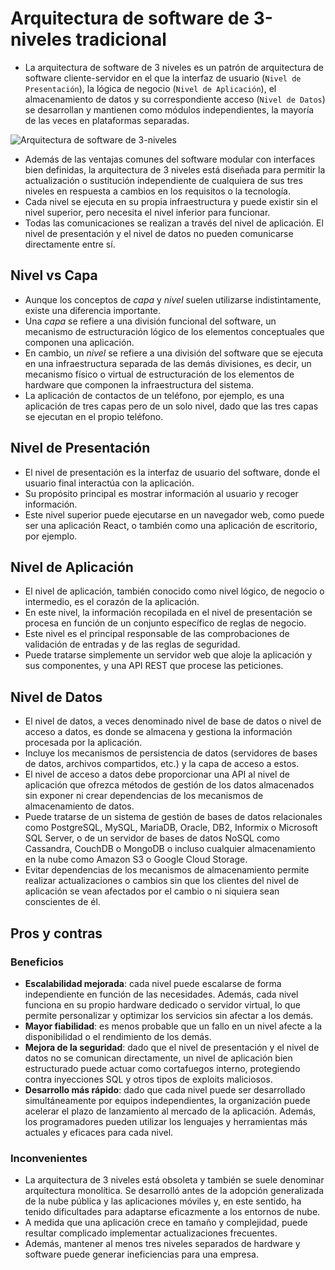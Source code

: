 # Arquitectura de software de 3-niveles tradicional

* La arquitectura de software de 3 niveles es un patrón de arquitectura de software cliente-servidor en el que la interfaz de usuario (`Nivel de Presentación`), la lógica de negocio (`Nivel de Aplicación`), el almacenamiento de datos y su correspondiente acceso (`Nivel de Datos`) se desarrollan y mantienen como módulos independientes, la mayoría de las veces en plataformas separadas.

![Arquitectura de software de 3-niveles][1]

* Además de las ventajas comunes del software modular con interfaces bien definidas, la arquitectura de 3 niveles está diseñada para permitir la actualización o sustitución independiente de cualquiera de sus tres niveles en respuesta a cambios en los requisitos o la tecnología.
* Cada nivel se ejecuta en su propia infraestructura y puede existir sin el nivel superior, pero necesita el nivel inferior para funcionar.
* Todas las comunicaciones se realizan a través del nivel de aplicación. El nivel de presentación y el nivel de datos no pueden comunicarse directamente entre sí.

## Nivel vs Capa

* Aunque los conceptos de _capa_ y _nivel_ suelen utilizarse indistintamente, existe una diferencia importante.
* Una _capa_ se refiere a una división funcional del software, un mecanismo de estructuración lógico de los elementos conceptuales que componen una aplicación.
* En cambio, un _nivel_ se refiere a una división del software que se ejecuta en una infraestructura separada de las demás divisiones, es decir, un mecanismo físico o virtual de estructuración de los elementos de hardware que componen la infraestructura del sistema.
* La aplicación de contactos de un teléfono, por ejemplo, es una aplicación de tres capas pero de un solo nivel, dado que las tres capas se ejecutan en el propio teléfono.

## Nivel de Presentación

* El nivel de presentación es la interfaz de usuario del software, donde el usuario final interactúa con la aplicación.
* Su propósito principal es mostrar información al usuario y recoger información.
* Este nivel superior puede ejecutarse en un navegador web, como puede ser una aplicación React, o también como una aplicación de escritorio, por ejemplo.

## Nivel de Aplicación

* El nivel de aplicación, también conocido como nivel lógico, de negocio o intermedio, es el corazón de la aplicación.
* En este nivel, la información recopilada en el nivel de presentación se procesa en función de un conjunto específico de reglas de negocio.
* Este nivel es el principal responsable de las comprobaciones de validación de entradas y de las reglas de seguridad.
* Puede tratarse simplemente un servidor web que aloje la aplicación y sus componentes, y una API REST que procese las peticiones.

## Nivel de Datos

* El nivel de datos, a veces denominado nivel de base de datos o nivel de acceso a datos, es donde se almacena y gestiona la información procesada por la aplicación.
* Incluye los mecanismos de persistencia de datos (servidores de bases de datos, archivos compartidos, etc.) y la capa de acceso a estos.
* El nivel de acceso a datos debe proporcionar una API al nivel de aplicación que ofrezca métodos de gestión de los datos almacenados sin exponer ni crear dependencias de los mecanismos de almacenamiento de datos.
* Puede tratarse de un sistema de gestión de bases de datos relacionales como PostgreSQL, MySQL, MariaDB, Oracle, DB2, Informix o Microsoft SQL Server, o de un servidor de bases de datos NoSQL como Cassandra, CouchDB o MongoDB o incluso cualquier almacenamiento en la nube como Amazon S3 o Google Cloud Storage.
* Evitar dependencias de los mecanismos de almacenamiento permite realizar actualizaciones o cambios sin que los clientes del nivel de aplicación se vean afectados por el cambio o ni siquiera sean conscientes de él.

## Pros y contras

### Beneficios

* **Escalabilidad mejorada**: cada nivel puede escalarse de forma independiente en función de las necesidades. Además, cada nivel funciona en su propio hardware dedicado o servidor virtual, lo que permite personalizar y optimizar los servicios sin afectar a los demás.
* **Mayor fiabilidad**: es menos probable que un fallo en un nivel afecte a la disponibilidad o el rendimiento de los demás.
* **Mejora de la seguridad**: dado que el nivel de presentación y el nivel de datos no se comunican directamente, un nivel de aplicación bien estructurado puede actuar como cortafuegos interno, protegiendo contra inyecciones SQL y otros tipos de exploits maliciosos.
* **Desarrollo más rápido**: dado que cada nivel puede ser desarrollado simultáneamente por equipos independientes, la organización puede acelerar el plazo de lanzamiento al mercado de la aplicación. Además, los programadores pueden utilizar los lenguajes y herramientas más actuales y eficaces para cada nivel.

### Inconvenientes

* La arquitectura de 3 niveles está obsoleta y también se suele denominar arquitectura monolítica. Se desarrolló antes de la adopción generalizada de la nube pública y las aplicaciones móviles y, en este sentido, ha tenido dificultades para adaptarse eficazmente a los entornos de nube.
* A medida que una aplicación crece en tamaño y complejidad, puede resultar complicado implementar actualizaciones frecuentes.
* Además, mantener al menos tres niveles separados de hardware y software puede generar ineficiencias para una empresa.

[1]: /static/images/learning/three-tier-software-architecture.png
